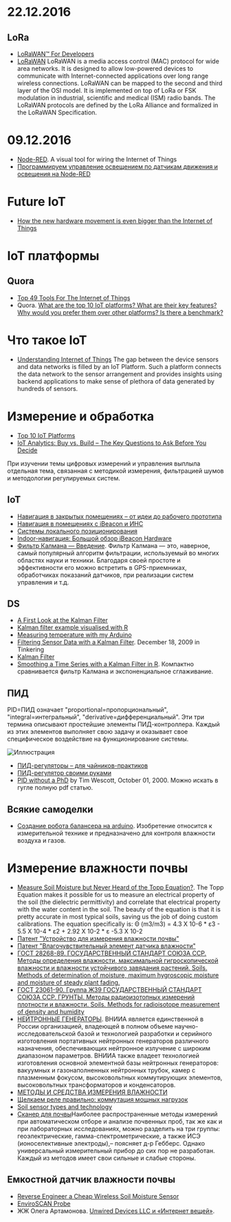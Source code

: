 # 22.12.2016
## LoRa
- [LoRaWAN™ For Developers](https://www.lora-alliance.org/For-Developers/LoRaWANDevelopers)
- [LoRaWAN](https://www.thethingsnetwork.org/wiki/LoRaWAN/Home)
LoRaWAN is a media access control (MAC) protocol for wide area networks. It is designed to allow low-powered devices to communicate with Internet-connected applications over long range wireless connections. LoRaWAN can be mapped to the second and third layer of the OSI model. It is implemented on top of LoRa or FSK modulation in industrial, scientific and medical (ISM) radio bands. The LoRaWAN protocols are defined by the LoRa Alliance and formalized in the LoRaWAN Specification.


# 09.12.2016
- [Node-RED](https://nodered.org/). A visual tool for wiring the Internet of Things
- [Программируем управление освещением по датчикам движения и освещения на Node-RED](https://geektimes.ru/post/279814/)


# Future IoT
- [How the new hardware movement is even bigger than the Internet of Things](https://www.oreilly.com/ideas/how-the-new-hardware-movement-is-even-bigger-than-the-internet-of-things)

# IoT платформы
## Quora
- [Top 49 Tools For The Internet of Things](https://blog.profitbricks.com/top-49-tools-internet-of-things/)
- Quora. [What are the top 10 IoT platforms? What are their key features? Why would you prefer them over other platforms? Is there a benchmark?](https://www.quora.com/What-are-the-top-10-IoT-platforms-What-are-their-key-features-Why-would-you-prefer-them-over-other-platforms-Is-there-a-benchmark#!n=18)


# Что такое IoT
 - [Understanding Internet of Things](http://internetofthingswiki.com/internet-of-things-definition/)
The gap between the device sensors and data networks is filled by an IoT Platform. Such a platform connects the data network to the sensor arrangement and provides insights using backend applications to make sense of plethora of data generated by hundreds of sensors.
# Измерение и обработка
- [Top 10 IoT Platforms](http://internetofthingswiki.com/top-10-iot-platforms)
- [IoT Analytics: Buy vs. Build – The Key Questions to Ask Before You Decide](http://www.vitria.com/blog/Should-you-buy-or-build-your-own-IoT-analytics-platform%3F/)

При изучении темы цифровых измерений и управления выплыла отдельная тема, связанная с методикой измерения, фильтрацией шумов и методологии регулируемых систем.

## IoT
- [Навигация в закрытых помещениях – от идеи до рабочего прототипа](http://www.dataart.ru/blog/2015/09/navigatsiya-v-zakry-ty-h-pomeshheniyah-ot-idei-do-rabochego-prototipa/)
- [Навигация в помещениях с iBeacon и ИНС](https://habrahabr.ru/post/245325/)
- [Системы локального позиционирования ](http://www.wless.ru/technology/?tech=11)
- [Indoor-навигация: Большой обзор iBeacon Hardware](https://habrahabr.ru/company/navigine/blog/269195/)
- [Фильтр Калмана — Введение](https://habrahabr.ru/post/140274/). Фильтр Калмана — это, наверное, самый популярный алгоритм фильтрации, используемый во многих областях науки и техники. Благодаря своей простоте и эффективности его можно встретить в GPS-приемниках, обработчиках показаний датчиков, при реализации систем управления и т.д.

## DS
- [A First Look at the Kalman Filter](http://www.quant-econ.net/jl/kalman.html)
- [Kalman filter example visualised with R](http://www.magesblog.com/2015/01/kalman-filter-example-visualised-with-r.html)
- [Measuring temperature with my Arduino](http://www.magesblog.com/2014/12/measuring-temperature-with-my-arduino.html)
- [Filtering Sensor Data with a Kalman Filter](http://interactive-matter.eu/blog/2009/12/18/filtering-sensor-data-with-a-kalman-filter/). December 18, 2009 in Tinkering
- [Kalman Filter](https://en.wikipedia.org/wiki/Kalman_filter)
- [Smoothing a Time Series with a Kalman Filter in R](http://www.bearcave.com/finance/random_r_hacks/kalman_smooth.html). Компактно сравнивается фильтр Калмана и экспоненциальное сглаживание.

## ПИД
PID=ПИД означает "proportional=пропорциональный", "integral=интегральный", "derivative=дифференциальный". Эти три термина описывают простейшие элементы ПИД-контроллера. Каждый из этих элементов выполняет свою задачу и оказывает свое специфическое воздействие на функционирование системы.

![Иллюстрация](http://roboforum.ru/mediawiki/images/5/5f/Pid_fig_1.gif)

- [ПИД-регуляторы – для чайников-практиков](http://we.easyelectronics.ru/Theory/pid-regulyatory--dlya-chaynikov-praktikov.html)
- [ПИД-регулятор своими руками](https://habrahabr.ru/post/145991/)
- [PID without a PhD](http://www.embedded.com/design/prototyping-and-development/4211211/PID-without-a-PhD) by Tim Wescott, October 01, 2000. Можно искать в гугле полную pdf статью.

## Всякие самоделки
- [Создание робота балансера на arduino](https://habrahabr.ru/post/220989/). Изобретение относится к измерительной технике и предназначено для контроля влажности воздуха и газов.

# Измерение влажности почвы
- [Measure Soil Moisture but Never Heard of the Topp Equation?](http://www.decagon.com.br/micro/dr-topp/). The Topp Equation makes it possible for us to measure an electrical property of the soil (the dielectric permittivity) and correlate that electrical property with the water content in the soil.  The beauty of the equation is that it is pretty accurate in most typical soils, saving us the job of doing custom calibrations. 
The equation specifically is: 
Θ (m3/m3) = 4.3 X 10-6 * ε3 - 5.5 X 10-4 * ε2 + 2.92 X 10-2 * ε -5.3 X 10-2
- [Патент "Устройство для измерения влажности почвы"](http://www.findpatent.ru/patent/243/2433393.html)
- [Патент "Влагочувствительный элемент датчика влажности"](http://www.findpatent.ru/patent/243/2433392.html)
- [ГОСТ 28268-89. ГОСУДАРСТВЕННЫЙ СТАНДАРТ СОЮЗА ССР. Методы определения влажности, максимальной гигроскопической влажности и влажности устойчивого завядания растений. Soils. Methods of determination of moisture, maximum hygroscopic moisture and moisture of steady plant fading.
](http://www.stroyplan.ru/docs.php?showitem=30182)
- [ГОСТ 23061-90. Группа Ж39 ГОСУДАРСТВЕННЫЙ СТАНДАРТ СОЮЗА ССР. ГРУНТЫ. Методы радиоизотопных измерений плотности и влажности. 
Soils. Methods for radioisotope measurement of density and humidity](http://www.vashdom.ru/gost/23061-90/)
- [НЕЙТРОННЫЕ ГЕНЕРАТОРЫ](http://vniia.ru/ng/index.html). ВНИИА является единственной в России организацией, владеющей в полном объеме научно-исследовательской базой и технологией разработки и серийного изготовления портативных нейтронных генераторов различного назначения, обеспечивающих нейтронное излучение с широким диапазоном параметров. ВНИИА также владеет технологией изготовления основной элементной базы нейтронных генераторов: вакуумных и газонаполненных нейтронных трубок, камер с плазменным фокусом, высоковольтных коммутирующих элементов, высоковольтных трансформаторов и конденсаторов.  
- [МЕТОДЫ И СРЕДСТВА ИЗМЕРЕНИЯ ВЛАЖНОСТИ](http://lot84.narod.ru/msfu/metod/metod1.htm)
- [Щелкаем реле правильно: коммутация мощных нагрузок](https://geektimes.ru/company/unwds/blog/271090/)
- [Soil sensor types and technology](http://www.soilsensor.com/soilsensors.aspx)
- [Сканер для почвы](http://www.nsh.ru/selhoztehnika/skaner-dlya-pochvy/)Наиболее распространенные методы измерений при автоматическом отборе и анализе почвенных проб, так же как и при лабораторных исследованиях, можно разделить на три группы: геоэлектрические, гамма-спектрометрические, а также ИСЭ (ионоселективные электроды),– поясняет д-р Гебберс. Однако универсальный измерительный прибор до сих пор не разработан. Каждый из методов имеет свои сильные и слабые стороны.


## Емкостной датчик влажности почвы
- [Reverse Engineer a Cheap Wireless Soil Moisture Sensor](http://rayshobby.net/reverse-engineer-a-cheap-wireless-soil-moisture-sensor/)
- [EnviroSCAN Probe](http://www.sentek.com.au/products/enviro-scan-probe.asp)
- ЖЖ Олега Артамонова. [Unwired Devices LLC и «Интернет вещей»](http://olegart.livejournal.com/1487714.html).

